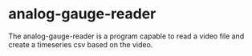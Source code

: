# analog-gauge-reader
The analog-gauge-reader is a program capable to read a video file and create a timeseries csv based on the video.
